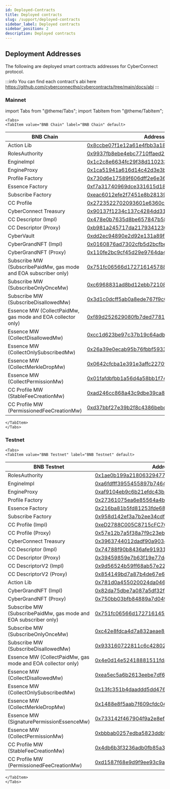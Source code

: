 ```yaml
---
id: Deployed-Contracts
title: Deployed contracts
slug: /support/deployed-contracts
sidebar_label: Deployed contracts
sidebar_position: 2
description: Deployed contracts
---
```


## Deployment Addresses

The following are deployed smart contracts addresses for CyberConnect protocol.

:::info
You can find each contract's abi here https://github.com/cyberconnecthq/cybercontracts/tree/main/docs/abi
:::

### Mainnet

import Tabs from "@theme/Tabs";
import TabItem from "@theme/TabItem";

```mdx-code-block
<Tabs>
<TabItem value="BNB Chain" label="BNB Chain" default>
```

| BNB Chain                                 | Address                                                                                                              |
| ----------------------------------------- | -------------------------------------------------------------------------------------------------------------------- |
| Action Lib                                | [0x8ccbe07f1e12a61e4fbb3a1895d35dce001ff73a](https://bscscan.com/address/0x8ccbe07f1e12a61e4fbb3a1895d35dce001ff73a) |
| RolesAuthority                            | [0x9937fb8ebe4ebc7710ffaed246584603f390be3e](https://bscscan.com/address/0x9937fb8ebe4ebc7710ffaed246584603f390be3e) |
| EngineImpl                                | [0x1c2c8e6634fc29f38d110233b5370a1b7ebbb6e5](https://bscscan.com/address/0x1c2c8e6634fc29f38d110233b5370a1b7ebbb6e5) |
| EngineProxy                               | [0x1ca51941a616d14c42d3e3b9e6e687d7f5054c3a](https://bscscan.com/address/0x1ca51941a616d14c42d3e3b9e6e687d7f5054c3a) |
| Profile Factory                           | [0x730d6e17589f606dff2e6e36c7abd8a8c2b40f91](https://bscscan.com/address/0x730d6e17589f606dff2e6e36c7abd8a8c2b40f91) |
| Essence Factory                           | [0xf7a31740969dce331615d189d355e5edf2b80b70](https://bscscan.com/address/0xf7a31740969dce331615d189d355e5edf2b80b70) |
| Subscribe Factory                         | [0xeac6012efe2f7451e8b28139e8d23bb3b540fecb](https://bscscan.com/address/0xeac6012efe2f7451e8b28139e8d23bb3b540fecb) |
| CC Profile                                | [0x2723522702093601e6360cae665518c4f63e9da6](https://bscscan.com/address/0x2723522702093601e6360cae665518c4f63e9da6) |
| CyberConnect Treasury                     | [0x90137f1234c137c4284dd317303f2717c871f70a](https://bscscan.com/address/0x90137f1234c137c4284dd317303f2717c871f70a) |
| CC Descriptor (Impl)                      | [0x478e0b7635d8be657847b58198c652b4a091708b](https://bscscan.com/address/0x478e0b7635d8be657847b58198c652b4a091708b) |
| CC Descriptor (Proxy)                     | [0xb981a245717da217934123026b531834aa80896d](https://bscscan.com/address/0xb981a245717da217934123026b531834aa80896d) |
| CyberVault                                | [0xdd2ec94890e2d92e131a89f73bfe124137e0c10e](https://bscscan.com/address/0xdd2ec94890e2d92e131a89f73bfe124137e0c10e) |
| CyberGrandNFT (Impl)                      | [0x0160876ad7302cfb5d2bcfbe664a436a69383a12](https://bscscan.com/address/0x0160876ad7302cfb5d2bcfbe664a436a69383a12) |
| CyberGrandNFT (Proxy)                     | [0x110fe2bc9cf45d29e9764da4f6274abf13111efc](https://bscscan.com/address/0x110fe2bc9cf45d29e9764da4f6274abf13111efc) |
| Subscribe MW (SubscribePaidMw, gas mode and EOA subscriber only)            | [0x751fc06566d17271614578849eb6c28fb1142ccc](https://bscscan.com/address/0x751fc06566d17271614578849eb6c28fb1142ccc) |
| Subscribe MW (SubscribeOnlyOnceMw)        | [0xc6968831ad8bd12ebb72108f6e4c51432580870d](https://bscscan.com/address/0xc6968831ad8bd12ebb72108f6e4c51432580870d) |
| Subscribe MW (SubscribeDisallowedMw)      | [0x3d1c0dcff5ab0a8ede767f9c094b9e12940f6428](https://bscscan.com/address/0x3d1c0dcff5ab0a8ede767f9c094b9e12940f6428) |
| Essence MW (CollectPaidMw, gas mode and EOA collector only)                | [0xf89d252629080fb7ded7781a3b99feb3642315a8](https://bscscan.com/address/0xf89d252629080fb7ded7781a3b99feb3642315a8) |
| Essence MW (CollectDisallowedMw)          | [0xcc1d623be97c37b19c64adbd35390260460b92e7](https://bscscan.com/address/0xcc1d623be97c37b19c64adbd35390260460b92e7) |
| Essence MW (CollectOnlySubscribedMw)      | [0x26a39e0ecab95b76fbbf593331e25caaa13f83c7](https://bscscan.com/address/0x26a39e0ecab95b76fbbf593331e25caaa13f83c7) |
| Essence MW (CollectMerkleDropMw)          | [0x0642cfcba1e391e3affc2270fd2a20e468bceeaa](https://bscscan.com/address/0x0642cfcba1e391e3affc2270fd2a20e468bceeaa) |
| Essence MW (CollectPermissionMw)          | [0x01fafdbfbb1a56d4a58bb1f7472fb866922ff6c4](https://bscscan.com/address/0x01fafdbfbb1a56d4a58bb1f7472fb866922ff6c4) |
| CC Profile MW (StableFeeCreationMw)       | [0xad246cc868a43c9dbe39ca814860b88714e20822](https://bscscan.com/address/0xad246cc868a43c9dbe39ca814860b88714e20822) |
| CC Profile MW (PermissionedFeeCreationMw) | [0xd37bbf27e39b2f8c4386bebccda0850eeffd2a82](https://bscscan.com/address/0xd37bbf27e39b2f8c4386bebccda0850eeffd2a82) |

```mdx-code-block
</TabItem>
</Tabs>
```

### Testnet

```mdx-code-block
<Tabs>
<TabItem value="BNB Testnet" label="BNB Testnet" default>
```

| BNB Testnet                               | Address                                                                                                                      |
| ----------------------------------------- | ---------------------------------------------------------------------------------------------------------------------------- |
| RolesAuthority                            | [0x1ae0b199a2180632947721d9c5ebc9daf0ec10e5](https://testnet.bscscan.com/address/0x1ae0b199a2180632947721d9c5ebc9daf0ec10e5) |
| EngineImpl                                | [0xa6fdfff3955455897b746432f945eab3b5fb5c1f](https://testnet.bscscan.com/address/0xa6fdfff3955455897b746432f945eab3b5fb5c1f) |
| EngineProxy                               | [0xaf9104eb9c6b21efdc43baaaee70662d6cce8798](https://testnet.bscscan.com/address/0xaf9104eb9c6b21efdc43baaaee70662d6cce8798) |
| Profile Factory                           | [0x27361075ea6e85564a4b00f5828235fc4c8c2e32](https://testnet.bscscan.com/address/0x27361075ea6e85564a4b00f5828235fc4c8c2e32) |
| Essence Factory                           | [0x216ba81b5fd81253fde6888039c6001d6f891efb](https://testnet.bscscan.com/address/0x216ba81b5fd81253fde6888039c6001d6f891efb) |
| Subscribe Factory                         | [0x958d142ef3a7b2ee34cdf1f81c135fb91a454a5c](https://testnet.bscscan.com/address/0x958d142ef3a7b2ee34cdf1f81c135fb91a454a5c) |
| CC Profile (Impl)                         | [0xeD2788C005C8715cFC7C2A29fF81B40b479Cc6fb](https://testnet.bscscan.com/address/0xeD2788C005C8715cFC7C2A29fF81B40b479Cc6fb) |
| CC Profile (Proxy)                        | [0x57e12b7a5f38a7f9c23ebd0400e6e53f2a45f271](https://testnet.bscscan.com/address/0x57e12b7a5f38a7f9c23ebd0400e6e53f2a45f271) |
| CyberConnect Treasury                     | [0x3963744012dadf90a9034ea1068f53108b1a3834](https://testnet.bscscan.com/address/0x3963744012dadf90a9034ea1068f53108b1a3834) |
| CC Descriptor (Impl)                      | [0x74788f90b8436afe91931c17a01023bce5d89c0f](https://testnet.bscscan.com/address/0x74788f90b8436afe91931c17a01023bce5d89c0f) |
| CC Descriptor (Proxy)                     | [0x39459859e7b63f19e77ddcc38f65a519d88dba8a](https://testnet.bscscan.com/address/0x39459859e7b63f19e77ddcc38f65a519d88dba8a) |
| CC DescriptorV2 (Impl)                    | [0x9d56524b59ff68ab57e22b8384cb5dcf9ce2068d](https://testnet.bscscan.com/address/0x9d56524b59ff68ab57e22b8384cb5dcf9ce2068d) |
| CC DescriptorV2 (Proxy)                   | [0x854149bd7a87b4de67e642d792b4ae7954835844](https://testnet.bscscan.com/address/0x854149bd7a87b4de67e642d792b4ae7954835844) |
| Action Lib                                | [0x781d0a455020024da046f823d9ea076b76a873f3](https://testnet.bscscan.com/address/0x781d0a455020024da046f823d9ea076b76a873f3) |
| CyberGrandNFT (Impl)                      | [0x82da75dbe7a087a5df32f0f4cc22da269369e922](https://testnet.bscscan.com/address/0x82da75dbe7a087a5df32f0f4cc22da269369e922) |
| CyberGrandNFT (Proxy)                     | [0x750bb03bfb84889a7d049969fb26ab53ea2e1541](https://testnet.bscscan.com/address/0x750bb03bfb84889a7d049969fb26ab53ea2e1541) |
| Subscribe MW (SubscribePaidMw, gas mode and EOA subscriber only)            | [0x751fc06566d17271614578849eb6c28fb1142ccc](https://testnet.bscscan.com/address/0x751fc06566d17271614578849eb6c28fb1142ccc) |
| Subscribe MW (SubscribeOnlyOnceMw)        | [0xc42e8fdca4d7a832aeae8355834ea71fd8439e1f](https://testnet.bscscan.com/address/0xc42e8fdca4d7a832aeae8355834ea71fd8439e1f) |
| Subscribe MW (SubscribeDisallowedMw)      | [0x933160722811c6c42802bea059674aa2446cd731](https://testnet.bscscan.com/address/0x933160722811c6c42802bea059674aa2446cd731) |
| Essence MW (CollectPaidMw, gas mode and EOA collector only)                | [0x4e0d14e52418881511fd8156585d4b03eec1ff36](https://testnet.bscscan.com/address/0x4e0d14e52418881511fd8156585d4b03eec1ff36) |
| Essence MW (CollectDisallowedMw)          | [0xea5ec5a6b2613eebe7df63a6ac394759514baa3f](https://testnet.bscscan.com/address/0xea5ec5a6b2613eebe7df63a6ac394759514baa3f) |
| Essence MW (CollectOnlySubscribedMw)      | [0x13fc351b4daaddd5dd4768ca62f41a10fe548642](https://testnet.bscscan.com/address/0x13fc351b4daaddd5dd4768ca62f41a10fe548642) |
| Essence MW (CollectMerkleDropMw)          | [0x1488e8f5aab7f609cfdc04997d5c73e4d7b6ad0d](https://testnet.bscscan.com/address/0x1488e8f5aab7f609cfdc04997d5c73e4d7b6ad0d) |
| Essence MW (SignaturePermissionEssenceMw) | [0x733142f467904f9a2e8efa0119523d3cc7a99b0b](https://testnet.bscscan.com/address/0x733142f467904f9a2e8efa0119523d3cc7a99b0b) |
| Essence MW (CollectPermissionMw)          | [0xbbbab0257edba5823ddb5aa62c08f07bd0d302d9](https://testnet.bscscan.com/address/0xbbbab0257edba5823ddb5aa62c08f07bd0d302d9) |
| CC Profile MW (StableFeeCreationMw)       | [0x4db6b3f3236adb0fb85a3957e740f07481c1dc99](https://testnet.bscscan.com/address/0x4db6b3f3236adb0fb85a3957e740f07481c1dc99) |
| CC Profile MW (PermissionedFeeCreationMw) | [0xd1587f68e9d9f9ee93c9aa6fc60c7da414e90818](https://testnet.bscscan.com/address/0xd1587f68e9d9f9ee93c9aa6fc60c7da414e90818) |

```mdx-code-block
</TabItem>
</Tabs>
```
